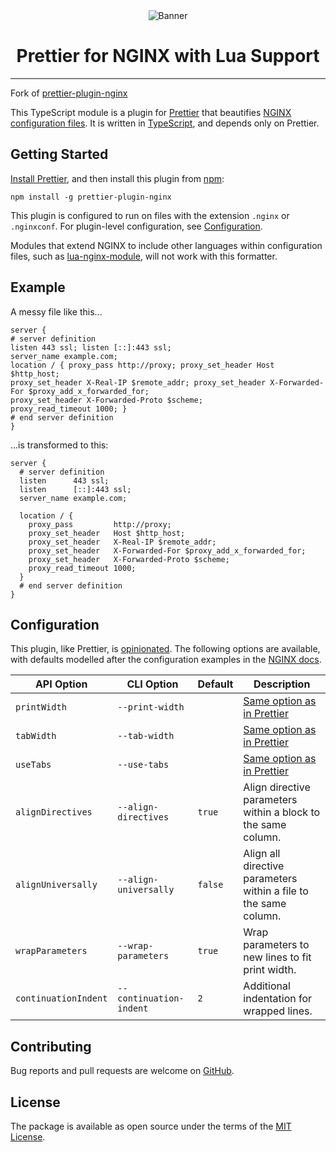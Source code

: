 <div align="center">
    <img src="./.github/images/prettier-plugin-nginx.png" alt="Banner">
</div>
<h1 align="center">Prettier for NGINX with Lua Support</h1>

<hr>

Fork of [prettier-plugin-nginx](https://github.com/jxddk/prettier-plugin-nginx)

This TypeScript module is a plugin for [Prettier](https://prettier.io) that
beautifies
[NGINX configuration files](https://www.nginx.com/resources/wiki/start/topics/examples/full/).
It is written in [TypeScript](https://www.typescriptlang.org/), and depends only
on Prettier.

## Getting Started

[Install Prettier](https://prettier.io/docs/en/install.html), and then install
this plugin from [npm](https://www.npmjs.com/package/prettier-plugin-nginx):

```shell
npm install -g prettier-plugin-nginx
```

This plugin is configured to run on files with the extension `.nginx` or
`.nginxconf`. For plugin-level configuration, see
[Configuration](#configuration).

Modules that extend NGINX to include other languages within configuration files,
such as [lua-nginx-module](https://github.com/openresty/lua-nginx-module), will
not work with this formatter.

## Example

A messy file like this...

```
server {
# server definition
listen 443 ssl; listen [::]:443 ssl;
server_name example.com;
location / { proxy_pass http://proxy; proxy_set_header Host $http_host;
proxy_set_header X-Real-IP $remote_addr; proxy_set_header X-Forwarded-For $proxy_add_x_forwarded_for;
proxy_set_header X-Forwarded-Proto $scheme;
proxy_read_timeout 1000; }
# end server definition
}
```

...is transformed to this:

```nginx
server {
  # server definition
  listen      443 ssl;
  listen      [::]:443 ssl;
  server_name example.com;

  location / {
    proxy_pass         http://proxy;
    proxy_set_header   Host $http_host;
    proxy_set_header   X-Real-IP $remote_addr;
    proxy_set_header   X-Forwarded-For $proxy_add_x_forwarded_for;
    proxy_set_header   X-Forwarded-Proto $scheme;
    proxy_read_timeout 1000;
  }
  # end server definition
}
```

## Configuration

This plugin, like Prettier, is
[opinionated](https://prettier.io/docs/en/option-philosophy.html). The following
options are available, with defaults modelled after the configuration examples
in the [NGINX docs](https://nginx.org/en/docs/faq.html).

| API Option           | CLI Option              | Default | Description                                                                        |
| -------------------- | ----------------------- | ------- | ---------------------------------------------------------------------------------- |
| `printWidth`         | `--print-width`         |         | [Same option as in Prettier](https://prettier.io/docs/en/options.html#print-width) |
| `tabWidth`           | `--tab-width`           |         | [Same option as in Prettier](https://prettier.io/docs/en/options.html#tab-width)   |
| `useTabs`            | `--use-tabs`            |         | [Same option as in Prettier](https://prettier.io/docs/en/options.html#tabs)        |
| `alignDirectives`    | `--align-directives`    | `true`  | Align directive parameters within a block to the same column.                      |
| `alignUniversally`   | `--align-universally`   | `false` | Align all directive parameters within a file to the same column.                   |
| `wrapParameters`     | `--wrap-parameters`     | `true`  | Wrap parameters to new lines to fit print width.                                   |
| `continuationIndent` | `--continuation-indent` | `2`     | Additional indentation for wrapped lines.                                          |

## Contributing

Bug reports and pull requests are welcome on
[GitHub](https://github.com/nkeil/prettier-plugin-nginx-lua/issues).

## License

The package is available as open source under the terms of the
[MIT License](https://opensource.org/licenses/MIT).
